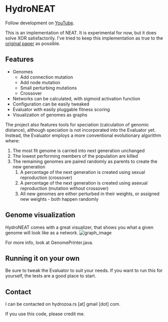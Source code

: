 # HydroNEAT
Follow development on [YouTube](https://www.youtube.com/channel/UCQ3I9UG_zvcQOs6tTPyyz_A).

This is an implementation of NEAT. It is experimental for now, but it does solve XOR satisfactorily. I've tried to keep this implementation as true to the [original paper](http://nn.cs.utexas.edu/downloads/papers/stanley.ec02.pdf) as possible.

## Features
* Genomes
   * Add connection mutation
   * Add node mutation
   * Small perturbing mutations
   * Crossover
* Networks can be calculated, with sigmoid activation function
* Configuration can be easily tweaked
* Evaluator with easily pluggable fitness scoring
* Visualization of genomes as graphs

The project also features tools for speciation (calculation of genomic distance), although speciation is not incorporated into the Evaluator yet. Instead, the Evaluator employs a more conventional evolutionary algorithm where:
1. The most fit genome is carried into next generation unchanged
1. The lowest performing members of the population are killed
1. The remaining genomes are paired randomly as parents to create the new generation
   1. A percentage of the next generation is created using sexual reproduction (crossover)
   1. A percentage of the next generation is created using asexual reproduction (mutation without crossover)
   1. All new genomes are either perturbed in their weights, or assigned new weights - both happen randomly
  
## Genome visualization
HydroNEAT comes with a great visualizer, that shows you what a given genome will look like as a network.
![graph_image](https://i.imgur.com/P8iSfbC.png)

For more info, look at GenomePrinter.java.

## Running it on your own
Be sure to tweak the Evaluator to suit your needs. If you want to run this for yourself, the tests are a good place to start.

## Contact
I can be contacted on hydrozoa.rs [at] gmail [dot] com. 

If you use this code, please credit me.
